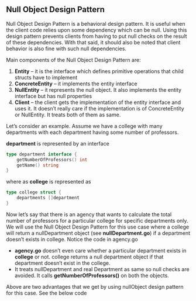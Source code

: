 ## Null Object Design Pattern

Null Object Design Pattern is a behavioral design pattern. It is useful when the client code relies upon some dependency which can be null. Using this design pattern prevents clients from having to put null checks on the result of these dependencies. With that said, it should also be noted that client behavior is also fine with such null dependencies.

Main components of the Null Object Design Pattern are:

 1. **Entity** – it is the interface which defines primitive operations that child structs have to implement
 1. **ConcreteEntity** – it implements the entity interface
 1. **NullEntity** – it represents the null object. It also implements the entity interface but has null properties
 1. **Client** – the client gets the implementation of the entity interface and uses it. It doesn’t really care if the implementation is of ConcreteEntity or NullEntity. It treats both of them as same.

Let’s consider an example. Assume we have a college with many departments with each department having some number of professors.

**department** is represented by an interface

```go
type department interface {
    getNumberOfProfessors() int
    getName() string
}
```

where as **college** is represented as

```go
type college struct {
    departments []department
}
```

Now let’s say that there is an agency that wants to calculate the total number of professors for a particular college for specific departments only.  We will use the Null Object Design Pattern for this use case where a college will return a nullDepartment object (see **nullDepartment.go**) if a department doesn’t exists in college.
Notice the code in agency.go

 - **agency.go** doesn’t even care whether a particular department exists in **college** or not. college returns a null department object if that department doesn’t exist in the college.
 - It treats nullDepartment and real Department as same so null checks are avoided. It calls **getNumberOfProfessors()** on both the objects.

Above are two advantages that we get by using nullObject design pattern for this case. See the below code

